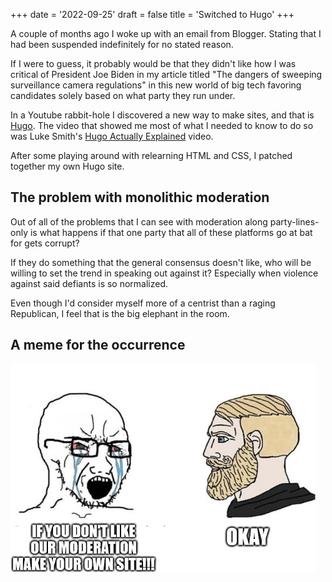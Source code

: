 +++
date = '2022-09-25'
draft = false
title = 'Switched to Hugo'
+++

A couple of months ago I woke up with an email from Blogger. Stating that I had been suspended indefinitely for no stated reason.

If I were to guess, it probably would be that they didn't like how I was critical of President Joe Biden in my article titled "The dangers of sweeping surveillance camera regulations" in this new world of big tech favoring candidates solely based on what party they run under.

<!--more-->

In a Youtube rabbit-hole I discovered a new way to make sites, and that is [Hugo](https://gohugo.io). The video that showed me most of what I needed to know to do so was Luke Smith's [Hugo Actually Explained](https://youtu.be/ZFL09qhKi5I) video.

After some playing around with relearning HTML and CSS, I patched together my own Hugo site.

## The problem with monolithic moderation

Out of all of the problems that I can see with moderation along party-lines-only is what happens if that one party that all of these platforms go at bat for gets corrupt?

If they do something that the general consensus doesn't like, who will be willing to set the trend in speaking out against it? Especially when violence against said defiants is so normalized.

Even though I'd consider myself more of a centrist than a raging Republican, I feel that is the big elephant in the room.

## A meme for the occurrence

![Make your own site meme](pic1.jpg)